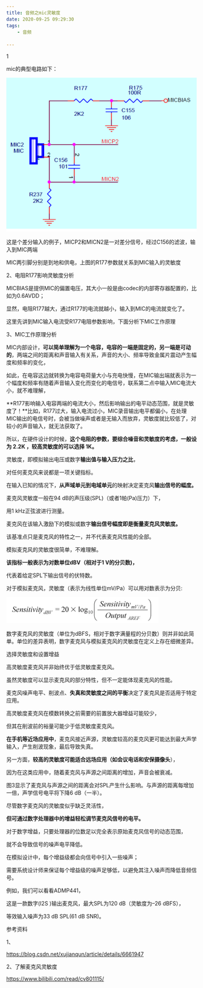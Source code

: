 ```yaml
---
title: 音频之mic灵敏度
date: 2020-09-25 09:29:30
tags:
	- 音频

---
```


1

mic的典型电路如下：

![1600997407473](../images/random_name/1600997407473.png)

这是个差分输入的例子，MICP2和MICN2是一对差分信号，经过C156的滤波，输入到MIC两端

MIC两引脚分别是到地和供电，上图的R177参数就关系到MIC输入的灵敏度



2、电阻R177影响灵敏度分析

MICBIAS是提供MIC的偏置电压，其大小一般是由codec的内部寄存器配置的，比如为0.6AVDD；

显然，电阻R177越大，通过R177的电流就越小，输入到MIC的电流就变化了。



这里先讲到MIC输入电流受R177电阻参数影响，下面分析下MIC工作原理



3、MIC工作原理分析

MIC内部设计，**可以简单理解为一个电容，电容的一端是固定的，另一端是可动的**，两端之间的距离和声音输入有关系，声音的大小、频率导致金属片震动产生幅度和频率的变化，

如此，在电容这边就转换为电容电荷量大小与充电快慢，在MIC输出端就表示为一个幅度和频率有随着声音输入变化而变化的电信号，联系第二点中输入MIC电流大小，就不难理解，

**R177影响输入电容两端的电流大小，然后影响输出的电平动态范围，就是灵敏度了！**比如，R177过大，输入电流过小，MIC录音输出电平都偏小，在处理MIC输出的电信号时，会被当做噪声或者是无输入而放弃，灵敏度就比较低了，对较小的声音输入，就无法获取了。

所以，在硬件设计的时候，**这个电阻的参数，要综合噪音和灵敏度的考虑，一般设为 2.2K ，较高灵敏度的可以选择 1K。**



灵敏度，即模拟输出电压或数字**输出值与输入压力之比**，

对任何麦克风来说都是一项关键指标。

在输入已知的情况下，**从声域单元到电域单元**的映射决定麦克风**输出信号的幅度。**



麦克风灵敏度一般在94 dB的声压级(SPL)（或者1帕(Pa)压力）下，

用1 kHz正弦波进行测量。

麦克风在该输入激励下的模拟或数字**输出信号幅度即是衡量麦克风灵敏度。**

该基准点只是麦克风的特性之一，并不代表麦克风性能的全部。



模拟麦克风的灵敏度很简单，不难理解。

**该指标一般表示为对数单位dBV（相对于1 V的分贝数)，**

代表着给定SPL下输出信号的伏特数。

对于模拟麦克风，灵敏度（表示为线性单位mV/Pa）可以用对数表示为分贝:

![Equation 1](../images/random_name/6f3502d366e4cfd6068e27d0c8234a759ada4d19.jpg@804w_138h.webp)



数字麦克风的灵敏度（单位为dBFS，相对于数字满量程的分贝数）则并非如此简单。单位的差异表明，数字麦克风与模拟麦克风的灵敏度在定义上存在细微差异。



选择灵敏度和设置增益 

高灵敏度麦克风并非始终优于低灵敏度麦克风。

虽然灵敏度可以显示麦克风的部分特性，但不一定能体现麦克风的性能。

麦克风噪声电平、削波点、**失真和灵敏度之间的平衡**决定了麦克风是否适用于特定应用。

高灵敏度麦克风在模数转换之前需要的前置放大器增益可能较少，

但其在削波前的裕量可能少于低灵敏度麦克风。  

**在手机等近场应用中**，麦克风接近声源，灵敏度较高的麦克风更可能达到最大声学输入，产生削波现象，最后导致失真。

另一方面，**较高的灵敏度可能适合远场应用（如会议电话和安保摄像头**），

因为在这类应用中，随着麦克风与声源之间距离的增加，声音会被衰减。

图3显示了麦克风与声源之间的距离会对SPL产生什么影响。与声源的距离每增加一倍，声学信号电平将下降6 dB（一半）。



尽管数字麦克风的灵敏度似乎缺乏灵活性，

**但可通过数字处理器中的增益轻松调节麦克风信号的电平。**

对于数字增益，只要处理器的位数足以完全表示原始麦克风信号的动态范围，

就不会导致信号的噪声电平降低。

在模拟设计中，每个增益级都会向信号中引入一些噪声；

需要系统设计师来保证每个增益级的噪声足够低，以避免其注入噪声而降低音频信号。

例如，我们可以看看ADMP441， 

这是一款数字(I2S )输出麦克风，最大SPL为120 dB（灵敏度为–26 dBFS），

等效输入噪声为33 dB SPL(61 dB SNR)。





参考资料

1、

https://blog.csdn.net/xujianqun/article/details/6661947

2、了解麦克风灵敏度

https://www.bilibili.com/read/cv801115/